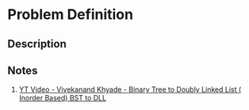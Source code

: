 # Problem Definition

## Description

## Notes

1. [YT Video - Vivekanand Khyade - Binary Tree to Doubly Linked List ( Inorder Based) BST to DLL](https://www.youtube.com/watch?v=FsxTX7-yhOw)